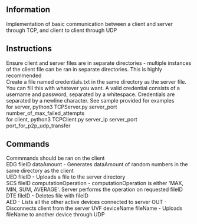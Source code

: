 ## Information
Implementation of basic communication between a client and server through TCP, and client to client through UDP  
## Instructions
Ensure client and server files are in separate directories - multiple instances of the client file can be ran in separate directories. This is highly recommended  
Create a file named credentials.txt in the same directory as the server file. You can fill this with whatever you want. A valid credential consists of a username and password, separated by a whitespace. Credentials are separated by a newline character. See sample provided for examples  
for server, python3 TCPServer.py server_port number_of_max_failed_attempts  
for client, python3 TCPClient.py server_ip server_port port_for_p2p_udp_transfer  
## Commands
Commmands should be ran on the client  
EDG fileID dataAmount - Generates dataAmount of random numbers in the same directory as the client  
UED fileID - Uploads a file to the server directory  
SCS fileID computationOperation - computationOperation is either 'MAX, MIN, SUM, AVERAGE'. Server performs the operation on requested fileID  
DTE fileID - Deletes file with fileID  
AED - Lists all the other active devices connected to server
OUT - Disconnects client from the server
UVF deviceName fileName - Uploads fileName to another device through UDP  

